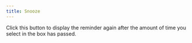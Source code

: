 ```yaml
---
title: Snooze
---
```



Click this button to display the reminder again after the amount of time you select in the box has passed.
